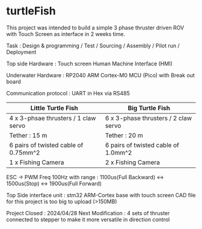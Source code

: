 # turtleFish
This project was intended to build a simple 3 phase thruster driven ROV with Touch Screen as interface in 2 weeks time.

Task : Design & programming / Test / Sourcing / Assembly / Pilot run / Deployment

Top side Hardware : Touch screen Human Machine Interface (HMI)

Underwater Hardware : RP2040 ARM Cortex-M0 MCU (Pico) with Break out board

Communication protocol : UART in Hex via RS485

|Little Turtle Fish|Big Turtle Fish|
|---|---|
|4 x 3-phsae thrusters / 1 claw servo|6 x 3-phase thrusters / 2 claw servo|
|Tether : 15 m|Tether : 20 m|
|6 pairs of twisted cable of 0.75mm^2|6 pairs of twisted cable of 1.0mm^2| 
|1 x Fishing Camera|2 x Fishing Camera|

ESC -> PWM Freq 100Hz with range : 1100us(Full Backward) <-> 1500us(Stop) <-> 1900us(Full Forward)

Top Side interface unit : stm32 ARM-Cortex base with touch screen
CAD file for this project is too big to upload (>150MB)

Project Closed : 2024/04/28
Next Modification : 4 sets of thruster connected to stepper to make it more versatile in direction control
